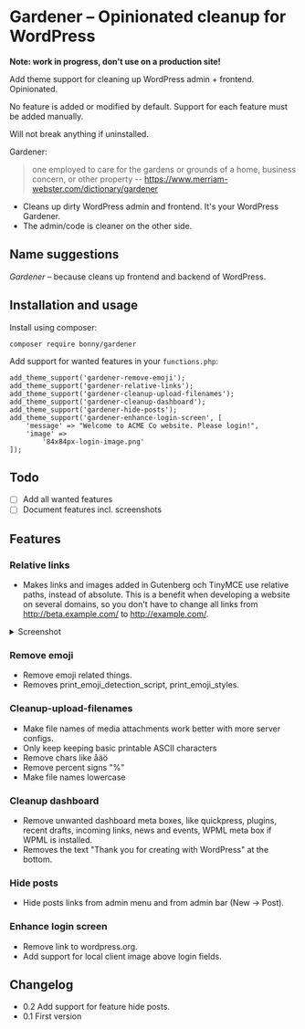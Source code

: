 # Gardener – Opinionated cleanup for WordPress

**Note: work in progress, don't use on a production site!**

Add theme support for cleaning up WordPress admin + frontend.
Opinionated.

No feature is added or modified by default. Support for each feature must be added manually.

Will not break anything if uninstalled.

Gardener:

> one employed to care for the gardens or grounds of a home, business concern, or other property
> -- https://www.merriam-webster.com/dictionary/gardener

- Cleans up dirty WordPress admin and frontend. It's your WordPress Gardener.
- The admin/code is cleaner on the other side.

## Name suggestions

_Gardener_ – because cleans up frontend and backend of WordPress.

## Installation and usage

Install using composer:

    composer require bonny/gardener

Add support for wanted features in your `functions.php`:

    add_theme_support('gardener-remove-emoji');
    add_theme_support('gardener-relative-links');
    add_theme_support('gardener-cleanup-upload-filenames');
    add_theme_support('gardener-cleanup-dashboard');
    add_theme_support('gardener-hide-posts');
    add_theme_support('gardener-enhance-login-screen', [
        'message' => "Welcome to ACME Co website. Please login!",
        'image' =>
            '84x84px-login-image.png'
    ]);

## Todo

- [ ] Add all wanted features
- [ ] Document features incl. screenshots

## Features

### Relative links

- Makes links and images added in Gutenberg och TinyMCE use relative paths, instead of absolute.
  This is a benefit when developing a website on several domains, so you don't have to change all
  links from http://beta.example.com/ to http://example.com/.

<details>
  <summary>Screenshot</summary>
  "Coming soon."
</details>

### Remove emoji

- Remove emoji related things.
- Removes print_emoji_detection_script, print_emoji_styles.

### Cleanup-upload-filenames

- Make file names of media attachments work better with more server configs.
- Only keep keeping basic printable ASCII characters
- Remove chars like åäö
- Remove percent signs "%"
- Make file names lowercase

### Cleanup dashboard

- Remove unwanted dashboard meta boxes, like quickpress, plugins, recent drafts, incoming links, news and events, WPML meta box if WPML is installed.
- Removes the text "Thank you for creating with WordPress" at the bottom.

### Hide posts

- Hide posts links from admin menu and from admin bar (New -> Post).

### Enhance login screen

- Remove link to wordpress.org.
- Add support for local client image above login fields.

## Changelog

- 0.2 Add support for feature hide posts.
- 0.1 First version
